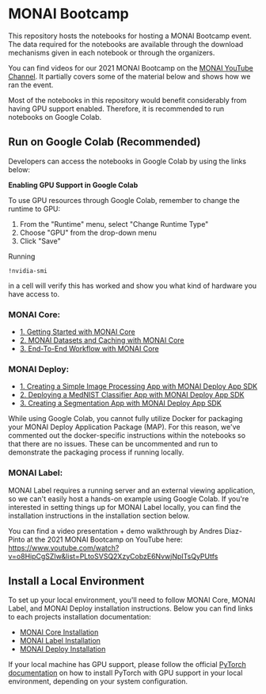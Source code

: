 # MONAI Bootcamp
This repository hosts the notebooks for hosting a MONAI Bootcamp event. The data required for the notebooks are available through the download mechanisms given in each notebook or through the organizers.

You can find videos for our 2021 MONAI Bootcamp on the [MONAI YouTube Channel](https://www.youtube.com/playlist?list=PLtoSVSQ2XzyCobzE6NvwjNpITsQyPUtfs). It partially covers some of the material below and shows how we ran the event.

Most of the notebooks in this repository would benefit considerably from having GPU support enabled. Therefore, it is recommended to run notebooks on Google Colab.

## Run on Google Colab (Recommended)

Developers can access the notebooks in Google Colab by using the links below:

**Enabling GPU Support in Google Colab**

To use GPU resources through Google Colab, remember to change the runtime to GPU:

1. From the "Runtime" menu, select "Change Runtime Type"
2. Choose "GPU" from the drop-down menu
3. Click "Save"

Running

```shell
!nvidia-smi
```

in a cell will verify this has worked and show you what kind of hardware you have access to.

### MONAI Core:
* <a target="_blank" href="https://colab.research.google.com/github/zephyrie/monai-bootcamp/blob/main/MONAICore/1. Getting Started with MONAI.ipynb">1. Getting Started with MONAI Core</a>
* <a target="_blank" href="https://colab.research.google.com/github/zephyrie/monai-bootcamp/blob/main/MONAICore/2. MONAI Datasets and Caching.ipynb">2. MONAI Datasets and Caching with MONAI Core</a>
* <a target="_blank" href="https://colab.research.google.com/github/zephyrie/monai-bootcamp/blob/main/MONAICore/3. End-To-End Workflow with MONAI.ipynb">3. End-To-End Workflow with MONAI Core</a>

### MONAI Deploy:
* <a target="_blank" href="https://colab.research.google.com/github/zephyrie/monai-bootcamp/blob/main/MONAIDeploy/01_simple_app.ipynb">1. Creating a Simple Image Processing App with MONAI Deploy App SDK</a>
* <a target="_blank" href="https://colab.research.google.com/github/zephyrie/monai-bootcamp/blob/main/MONAIDeploy/02_mednist_app-prebuilt.ipynb">2. Deploying a MedNIST Classifier App with MONAI Deploy App SDK</a>
* <a target="_blank" href="https://colab.research.google.com/github/zephyrie/monai-bootcamp/blob/main/MONAIDeploy/03_segmentation_app.ipynb">3. Creating a Segmentation App with MONAI Deploy App SDK</a>

While using Google Colab, you cannot fully utilize Docker for packaging your MONAI Deploy Application Package (MAP). For this reason, we've commented out the docker-specific instructions within the notebooks so that there are no issues. These can be uncommented and run to demonstrate the packaging process if running locally.

### MONAI Label:
MONAI Label requires a running server and an external viewing application, so we can't easily host a hands-on example using Google Colab.  If you're interested in setting things up for MONAI Label locally, you can find the installation instructions in the installation section below. 

You can find a video presentation + demo walkthrough by Andres Diaz-Pinto at the 2021 MONAI Bootcamp on YouTube here: https://www.youtube.com/watch?v=o8HipCgSZIw&list=PLtoSVSQ2XzyCobzE6NvwjNpITsQyPUtfs

## Install a Local Environment

To set up your local environment, you'll need to follow MONAI Core, MONAI Label, and MONAI Deploy installation instructions. Below you can find links to each projects installation documentation:

* [MONAI Core Installation](https://docs.monai.io/en/stable/installation.html)
* [MONAI Label Installation](https://docs.monai.io/projects/label/en/latest/installation.html)
* [MONAI Deploy Installation](https://docs.monai.io/projects/monai-deploy-app-sdk/en/latest/getting_started/installing_app_sdk.html)

If your local machine has GPU support, please follow the official [PyTorch documentation](https://pytorch.org/get-started/locally/) on how to install PyTorch with GPU support in your local environment, depending on your system configuration.
